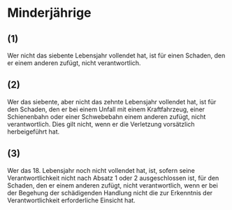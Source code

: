 # Minderjährige



## (1)

 Wer nicht das siebente Lebensjahr vollendet hat, ist für einen Schaden, den er einem anderen zufügt, nicht verantwortlich.

## (2)

 Wer das siebente, aber nicht das zehnte Lebensjahr vollendet hat, ist für den Schaden, den er bei einem Unfall mit einem Kraftfahrzeug, einer Schienenbahn oder einer Schwebebahn einem anderen zufügt, nicht verantwortlich. Dies gilt nicht, wenn er die Verletzung vorsätzlich herbeigeführt hat.

## (3)

 Wer das 18. Lebensjahr noch nicht vollendet hat, ist, sofern seine Verantwortlichkeit nicht nach Absatz 1 oder 2 ausgeschlossen ist, für den Schaden, den er einem anderen zufügt, nicht verantwortlich, wenn er bei der Begehung der schädigenden Handlung nicht die zur Erkenntnis der Verantwortlichkeit erforderliche Einsicht hat. 

